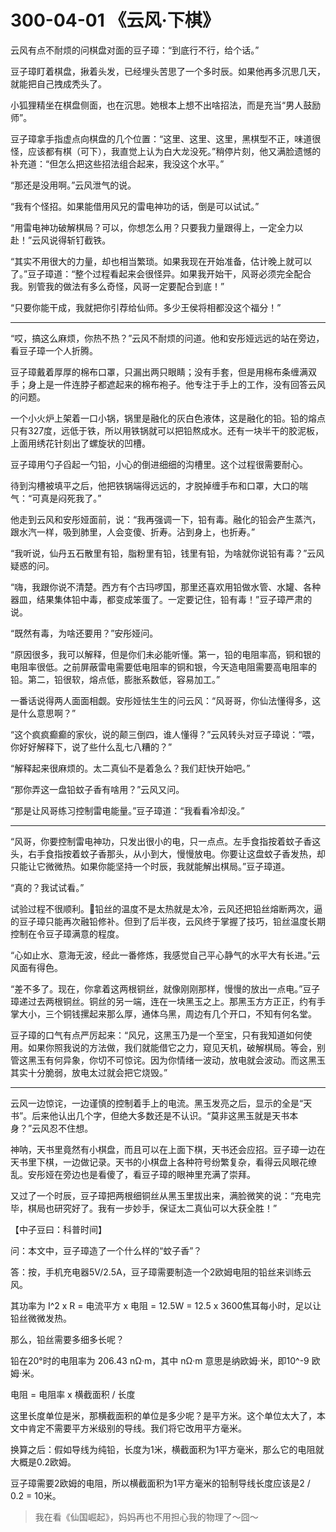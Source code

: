 # 300-04-01 《云风·下棋》

云风有点不耐烦的问棋盘对面的豆子璋：“到底行不行，给个话。”

豆子璋盯着棋盘，揪着头发，已经埋头苦思了一个多时辰。如果他再多沉思几天，就能把自己拽成秃头了。

小狐狸精坐在棋盘侧面，也在沉思。她根本上想不出啥招法，而是充当“男人鼓励师”。

豆子璋拿手指虚点向棋盘的几个位置：“这里、这里、这里，黑棋型不正，味道很怪，应该都有棋（可下），我直觉上认为白大龙没死。”稍停片刻，他又满脸遗憾的补充道：“但怎么把这些招法组合起来，我没这个水平。”

“那还是没用啊。”云风泄气的说。

“我有个怪招。如果能借用风兄的雷电神功的话，倒是可以试试。”

“用雷电神功破解棋局？可以，你想怎么用？只要我力量跟得上，一定全力以赴！”云风说得斩钉截铁。

“其实不用很大的力量，却也相当繁琐。如果我现在开始准备，估计晚上就可以了。”豆子璋道：“整个过程看起来会很怪异。如果我开始干，风哥必须完全配合我。别管我的做法有多么奇怪，风哥一定要配合到底！”

“只要你能干成，我就把你引荐给仙师。多少王侯将相都没这个福分！”

***

“哎，搞这么麻烦，你热不热？”云风不耐烦的问道。他和安彤娅远远的站在旁边，看豆子璋一个人折腾。

豆子璋戴着厚厚的棉布口罩，只漏出两只眼睛；没有手套，但是用棉布条缠满双手；身上是一件连脖子都遮起来的棉布袍子。他专注于手上的工作，没有回答云风的问题。

一个小火炉上架着一口小锅，锅里是融化的灰白色液体，这是融化的铅。铅的熔点只有327度，远低于铁，所以用铁锅就可以把铅熬成水。还有一块半干的胶泥板，上面用绣花针刻出了螺旋状的凹槽。

豆子璋用勺子舀起一勺铅，小心的倒进细细的沟槽里。这个过程很需要耐心。

待到沟槽被填平之后，他把铁锅端得远远的，才脱掉缠手布和口罩，大口的喘气：“可真是闷死我了。”

他走到云风和安彤娅面前，说：“我再强调一下，铅有毒。融化的铅会产生蒸汽，跟水汽一样，吸到肺里，人会变傻、折寿。沾到身上，也折寿。”

“我听说，仙丹五石散里有铅，脂粉里有铅，钱里有铅，为啥就你说铅有毒？”云风疑惑的问。

“嗨，我跟你说不清楚。西方有个古玛啰国，那里还喜欢用铅做水管、水罐、各种器皿，结果集体铅中毒，都变成笨蛋了。一定要记住，铅有毒！”豆子璋严肃的说。

“既然有毒，为啥还要用？”安彤娅问。

“原因很多，我可以解释，但是你们未必能听懂。第一，铅的电阻率高，铜和银的电阻率很低。之前屏蔽雷电需要低电阻率的铜和银，今天造电阻需要高电阻率的铅。第二，铅很软，熔点低，膨胀系数低，容易加工。”

一番话说得两人面面相觑。安彤娅怯生生的问云风：“风哥哥，你仙法懂得多，这是什么意思啊？”

“这个疯疯癫癫的家伙，说的颠三倒四，谁人懂得？”云风转头对豆子璋说：“喂，你好好解释下，说了些什么乱七八糟的？”

“解释起来很麻烦的。太二真仙不是着急么？我们赶快开始吧。”

“那你弄这一盘铅蚊子香有啥用？”云风又问。

“那是让风哥练习控制雷电能量。”豆子璋道：“我看看冷却没。”

***

“风哥，你要控制雷电神功，只发出很小的电，只一点点。左手食指按着蚊子香这头，右手食指按着蚊子香那头，从小到大，慢慢放电。你要让这盘蚊子香发热，却只能让它微微热。如果你能坚持一个时辰，我就能解出棋局。”豆子璋道。

“真的？我试试看。”

试验过程不很顺利。铅丝的温度不是太热就是太冷，云风还把铅丝熔断两次，逼的豆子璋只能再次融铅修补。但到了后半夜，云风终于掌握了技巧，铅丝温度长期控制在令豆子璋满意的程度。

“心如止水、意海无波，经此一番修炼，我感觉自己平心静气的水平大有长进。”云风面有得色。

“差不多了。现在，你拿着这两根铜丝，就像刚刚那样，慢慢的放出一点电。”豆子璋递过去两根铜丝。铜丝的另一端，连在一块黑玉之上。那黑玉方方正正，约有手掌大小，三个铜钱摞起来那么厚，通体乌黑，周边有几个开口，不知有何名堂。

豆子璋的口气有点严厉起来：“风兄，这黑玉乃是一个至宝，只有我知道如何使用。如果你照我说的方法做，我们就能借它之力，窥见天机，破解棋局。等会，别管这黑玉有何异象，你切不可惊诧。因为你情绪一波动，放电就会波动。而这黑玉其实十分脆弱，放电太过就会把它烧毁。”

***

云风一边惊诧，一边谨慎的控制着手上的电流。黑玉发亮之后，显示的全是“天书”。后来他认出几个字，但绝大多数还是不认识。“莫非这黑玉就是天书本身？”云风忍不住想。

神呐，天书里竟然有小棋盘，而且可以在上面下棋，天书还会应招。豆子璋一边在天书里下棋，一边做记录。天书的小棋盘上各种符号纷繁复杂，看得云风眼花缭乱。安彤娅在旁边也是看傻了，看豆子璋的眼神里充满了崇拜。

又过了一个时辰，豆子璋把两根细铜丝从黑玉里拔出来，满脸微笑的说：“充电完毕，棋局也研究好了。我有一步妙手，保证太二真仙可以大获全胜！”

【中子豆曰：科普时间】

问：本文中，豆子璋造了一个什么样的“蚊子香”？

答：按，手机充电器5V/2.5A，豆子璋需要制造一个2欧姆电阻的铅丝来训练云风。

其功率为 I^2 x R = 电流平方 x 电阻 = 12.5W = 12.5 x 3600焦耳每小时，足以让铅丝微微发热。

那么，铅丝需要多细多长呢？

铅在20°时的电阻率为 206.43 nΩ·m，其中 nΩ·m 意思是纳欧姆·米，即10^-9 欧姆·米。

电阻 = 电阻率 x 横截面积 / 长度

这里长度单位是米，那横截面积的单位是多少呢？是平方米。这个单位太大了，本文中肯定不需要平方米级别的导线。我们将它改用平方毫米。

换算之后：假如导线为纯铅，长度为1米，横截面积为1平方毫米，那么它的电阻就大概是0.2欧姆。

豆子璋需要2欧姆的电阻，所以横截面积为1平方毫米的铅制导线长度应该是2 / 0.2 = 10米。

> 我在看《仙国崛起》，妈妈再也不用担心我的物理了～囧～